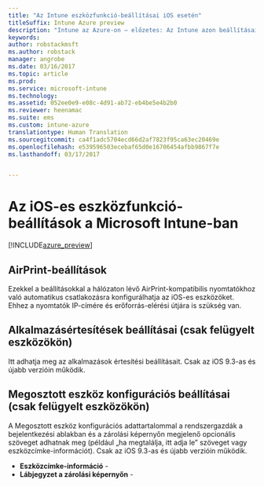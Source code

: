 ```yaml
---
title: "Az Intune eszközfunkció-beállításai iOS esetén"
titleSuffix: Intune Azure preview
description: "Intune az Azure-on – előzetes: Az Intune azon beállításainak ismertetése, melyekkel az iOS rendszerű eszközök funkciói szabályozhatók."
keywords: 
author: robstackmsft
ms.author: robstack
manager: angrobe
ms.date: 03/16/2017
ms.topic: article
ms.prod: 
ms.service: microsoft-intune
ms.technology: 
ms.assetid: 052ee0e9-e08c-4d91-ab72-eb4be5e4b2b0
ms.reviewer: heenamac
ms.suite: ems
ms.custom: intune-azure
translationtype: Human Translation
ms.sourcegitcommit: ca4f1adc5704ecd66d2af7823f95ca63ec20469e
ms.openlocfilehash: e539596503ecebaf65d0e16706454afbb9867f7e
ms.lasthandoff: 03/17/2017


---
```


# <a name="ios-device-feature-settings-in-microsoft-intune"></a>Az iOS-es eszközfunkció-beállítások a Microsoft Intune-ban

[!INCLUDE[azure_preview](../includes/azure_preview.md)]

## <a name="airprint-settings"></a>AirPrint-beállítások
Ezekkel a beállításokkal a hálózaton lévő AirPrint-kompatibilis nyomtatókhoz való automatikus csatlakozásra konfigurálhatja az iOS-es eszközöket. Ehhez a nyomtatók IP-címére és erőforrás-elérési útjára is szükség van.


## <a name="app-notifications-settings-for-supervised-devices-only"></a>Alkalmazásértesítések beállításai (csak felügyelt eszközökön)
Itt adhatja meg az alkalmazások értesítési beállításait. Csak az iOS 9.3-as és újabb verzióin működik.


## <a name="shared-device-configuration-settings-for-supervised-devices-only"></a>Megosztott eszköz konfigurációs beállításai (csak felügyelt eszközökön)
A Megosztott eszköz konfigurációs adattartalommal a rendszergazdák a bejelentkezési ablakban és a zárolási képernyőn megjelenő opcionális szöveget adhatnak meg (például „ha megtalálja, itt adja le” szöveget vagy eszközcímke-információt). Csak az iOS 9.3-as és újabb verzióin működik.

- **Eszközcímke-információ** - 
- **Lábjegyzet a zárolási képernyőn** - 


